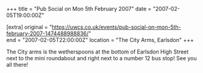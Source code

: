 +++
title = "Pub Social on Mon 5th February 2007"
date = "2007-02-05T19:00:00Z"

[extra]
original = "https://uwcs.co.uk/events/pub-social-on-mon-5th-february-2007-1474488988836/"    
end = "2007-02-05T22:00:00Z"
location = "The City Arms, Earlsdon"
+++

The City arms is the wetherspoons at the bottom of Earlsdon High Street next to the mini roundabout and right next to a number 12 bus stop\! See you all there\!

